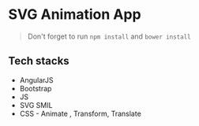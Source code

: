 # SVG Animation App

> Don't forget to run `npm install` and `bower install`

## Tech stacks

- AngularJS
- Bootstrap
- JS
- SVG SMIL
- CSS - Animate , Transform, Translate